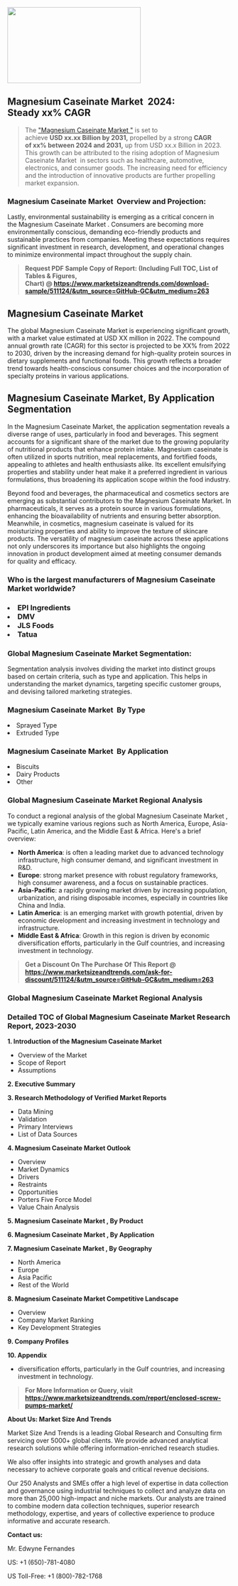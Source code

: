<p><img class="alignnone size-medium wp-image-20088" src="https://ffe5etoiles.com/wp-content/uploads/2024/12/MST1-300x171.png" alt="" width="300" height="171" /></p><h2 id="ember46" class="ember-view reader-text-block__heading-2">Magnesium Caseinate Market &nbsp;2024: Steady&nbsp;xx% CAGR</h2><blockquote id="ember47" class="ember-view reader-text-block__blockquote">The&nbsp;<a class="app-aware-link " href="https://www.marketsizeandtrends.com/download-sample/511124/&utm_source=GitHub-GC&utm_medium=263" target="_blank" data-test-app-aware-link="">"Magnesium Caseinate Market "</a>&nbsp;is set to achieve&nbsp;<strong>USD&nbsp;xx.xx&nbsp;Billion by 2031,</strong>&nbsp;propelled by a strong&nbsp;<strong>CAGR of&nbsp;xx% between 2024 and 2031,</strong>&nbsp;up from USD xx.x Billion in 2023. This growth can be attributed to the rising adoption of&nbsp;Magnesium Caseinate Market &nbsp;in sectors such as healthcare, automotive, electronics, and consumer goods. The increasing need for efficiency and the introduction of innovative products are further propelling market expansion.</blockquote><h3 id="ember48" class="ember-view reader-text-block__heading-3">Magnesium Caseinate Market &nbsp;Overview and Projection:</h3><p id="ember49" class="ember-view reader-text-block__paragraph">Lastly, environmental sustainability is emerging as a critical concern in the&nbsp;Magnesium Caseinate Market . Consumers are becoming more environmentally conscious, demanding eco-friendly products and sustainable practices from companies. Meeting these expectations requires significant investment in research, development, and operational changes to minimize environmental impact throughout the supply chain.</p><blockquote id="ember50" class="ember-view reader-text-block__blockquote"><strong>Request PDF Sample Copy of Report: (Including Full TOC, List of Tables &amp; Figures, Chart)&nbsp;@&nbsp;<strong><a href="https://www.marketsizeandtrends.com/download-sample/511124/&utm_source=GitHub-GC&utm_medium=263" target="_blank">https://www.marketsizeandtrends.com/download-sample/511124/&utm_source=GitHub-GC&utm_medium=263</a></strong></strong></blockquote><h3 class=""> <h2>Magnesium Caseinate Market</h2><p>The global Magnesium Caseinate Market is experiencing significant growth, with a market value estimated at USD XX million in 2022. The compound annual growth rate (CAGR) for this sector is projected to be XX% from 2022 to 2030, driven by the increasing demand for high-quality protein sources in dietary supplements and functional foods. This growth reflects a broader trend towards health-conscious consumer choices and the incorporation of specialty proteins in various applications.</p><h2>Magnesium Caseinate Market, By Application Segmentation</h2><p>In the Magnesium Caseinate Market, the application segmentation reveals a diverse range of uses, particularly in food and beverages. This segment accounts for a significant share of the market due to the growing popularity of nutritional products that enhance protein intake. Magnesium caseinate is often utilized in sports nutrition, meal replacements, and fortified foods, appealing to athletes and health enthusiasts alike. Its excellent emulsifying properties and stability under heat make it a preferred ingredient in various formulations, thus broadening its application scope within the food industry.</p><p>Beyond food and beverages, the pharmaceutical and cosmetics sectors are emerging as substantial contributors to the Magnesium Caseinate Market. In pharmaceuticals, it serves as a protein source in various formulations, enhancing the bioavailability of nutrients and ensuring better absorption. Meanwhile, in cosmetics, magnesium caseinate is valued for its moisturizing properties and ability to improve the texture of skincare products. The versatility of magnesium caseinate across these applications not only underscores its importance but also highlights the ongoing innovation in product development aimed at meeting consumer demands for quality and efficacy.</p></h3><h3 id="" class="">Who is the largest manufacturers of&nbsp;Magnesium Caseinate Market worldwide?</h3><h3 class=""></Li><Li>EPI Ingredients</Li><Li> DMV</Li><Li> JLS Foods</Li><Li> Tatua</h3><h3 id="ember53" class="ember-view reader-text-block__heading-3">Global&nbsp;Magnesium Caseinate Market Segmentation:</h3><p id="ember54" class="ember-view reader-text-block__paragraph">Segmentation analysis involves dividing the market into distinct groups based on certain criteria, such as type and application. This helps in understanding the market dynamics, targeting specific customer groups, and devising tailored marketing strategies.</p><h3 id="" class="">Magnesium Caseinate Market &nbsp;By Type</h3><p></Li><Li>Sprayed Type</Li><Li> Extruded Type</p><h3 id="" class="">Magnesium Caseinate Market &nbsp;By Application</h3><p class=""></Li><Li>Biscuits</Li><Li> Dairy Products</Li><Li> Other</p><h3 id="ember62" class="ember-view reader-text-block__heading-3">Global Magnesium Caseinate Market Regional Analysis</h3><p id="ember63" class="ember-view reader-text-block__paragraph">To conduct a regional analysis of the global Magnesium Caseinate Market , we typically examine various regions such as North America, Europe, Asia-Pacific, Latin America, and the Middle East &amp; Africa. Here's a brief overview:</p><ul><li><strong>North America</strong>: is often a leading market due to advanced technology infrastructure, high consumer demand, and significant investment in R&amp;D.</li><li><strong>Europe</strong>: strong market presence with robust regulatory frameworks, high consumer awareness, and a focus on sustainable practices.</li><li><strong>Asia-Pacific</strong>: a rapidly growing market driven by increasing population, urbanization, and rising disposable incomes, especially in countries like China and India.</li><li><strong>Latin America</strong>: is an emerging market with growth potential, driven by economic development and increasing investment in technology and infrastructure.</li><li><strong>Middle East &amp; Africa</strong>: Growth in this region is driven by economic diversification efforts, particularly in the Gulf countries, and increasing investment in technology.</li></ul><blockquote id="ember61" class="ember-view reader-text-block__blockquote"><strong>Get a Discount On The Purchase Of This Report @ <strong><a href="https://html-cleaner.com/" target="">https://www.marketsizeandtrends.com/ask-for-discount/511124/&utm_source=GitHub-GC&utm_medium=263</a></strong></strong></blockquote><h3 id="ember62" class="ember-view reader-text-block__heading-3">Global Magnesium Caseinate Market Regional Analysis</h3><h3 id="" class="">Detailed TOC of Global Magnesium Caseinate Market Research Report, 2023-2030</h3><p id="" class=""><strong>1. Introduction of the Magnesium Caseinate Market </strong></p><ul><li>Overview of the Market</li><li>Scope of Report</li><li>Assumptions</li></ul><p id="" class=""><strong>2. Executive Summary</strong></p><p id="" class=""><strong>3. Research Methodology of Verified Market Reports</strong></p><ul><li>Data Mining</li><li>Validation</li><li>Primary Interviews</li><li>List of Data Sources</li></ul><p id="" class=""><strong>4. Magnesium Caseinate Market Outlook</strong></p><ul><li>Overview</li><li>Market Dynamics</li><li>Drivers</li><li>Restraints</li><li>Opportunities</li><li>Porters Five Force Model</li><li>Value Chain Analysis</li></ul><p id="" class=""><strong>5. Magnesium Caseinate Market , By Product</strong></p><p id="" class=""><strong>6. Magnesium Caseinate Market , By Application</strong></p><p id="" class=""><strong>7. Magnesium Caseinate Market , By Geography</strong></p><ul><li>North America</li><li>Europe</li><li>Asia Pacific</li><li>Rest of the World</li></ul><p id="" class=""><strong>8. Magnesium Caseinate Market Competitive Landscape</strong></p><ul><li>Overview</li><li>Company Market Ranking</li><li>Key Development Strategies</li></ul><p id="" class=""><strong>9. Company Profiles</strong></p><p id="" class=""><strong>10. Appendix</strong></p><ul><li>diversification efforts, particularly in the Gulf countries, and increasing investment in technology.</li></ul><blockquote id="ember65" class="ember-view reader-text-block__blockquote"><strong>For More Information or Query, visit <strong><strong><a href="https://html-cleaner.com/" target="">https://www.marketsizeandtrends.com/report/enclosed-screw-pumps-market/</a></strong></strong></strong></blockquote><p id="" class=""><strong>About Us: Market Size And Trends</strong></p><p id="" class="">Market Size And Trends is a leading Global Research and Consulting firm servicing over 5000+ global clients. We provide advanced analytical research solutions while offering information-enriched research studies.</p><p id="" class="">We also offer insights into strategic and growth analyses and data necessary to achieve corporate goals and critical revenue decisions.</p><p id="" class="">Our 250 Analysts and SMEs offer a high level of expertise in data collection and governance using industrial techniques to collect and analyze data on more than 25,000 high-impact and niche markets. Our analysts are trained to combine modern data collection techniques, superior research methodology, expertise, and years of collective experience to produce informative and accurate research.</p><p id="" class=""><strong>Contact us:</strong></p><p id="" class="">Mr. Edwyne Fernandes</p><p id="" class="">US: +1 (650)-781-4080</p><p id="" class="">US Toll-Free: +1 (800)-782-1768</p>
